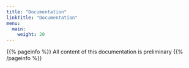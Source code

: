 ```yaml
---
title: "Documentation"
linkTitle: "Documentation"
menu:
  main:
    weight: 20
---
```


{{% pageinfo %}}
All content of this documentation is preliminary
{{% /pageinfo %}}




